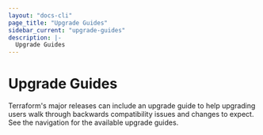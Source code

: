 ```yaml
---
layout: "docs-cli"
page_title: "Upgrade Guides"
sidebar_current: "upgrade-guides"
description: |-
  Upgrade Guides
---
```


# Upgrade Guides

Terraform's major releases can include an upgrade guide to help upgrading users
walk through backwards compatibility issues and changes to expect. See the
navigation for the available upgrade guides.
